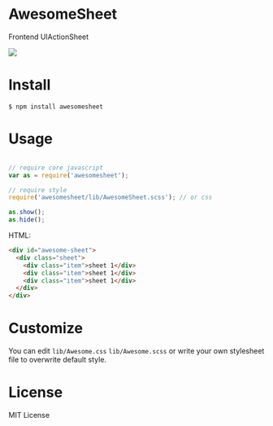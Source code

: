 # AwesomeSheet

Frontend UIActionSheet

![](http://ww3.sinaimg.cn/large/62580dd9gw1ewa8c6kiu3g208q0el0tr.gif)

# Install

```shell
$ npm install awesomesheet
```

# Usage

```javascript

// require core javascript
var as = require('awesomesheet');

// require style
require('awesomesheet/lib/AwesomeSheet.scss'); // or css

as.show();
as.hide();
```

HTML:

```html
<div id="awesome-sheet">
  <div class="sheet">
    <div class="item">sheet 1</div>
    <div class="item">sheet 1</div>
    <div class="item">sheet 1</div>
  </div>
</div>
```

# Customize

You can edit `lib/Awesome.css` `lib/Awesome.scss` or write your own stylesheet file to overwrite default style.

# License

MIT License

